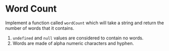 # Word Count
Implement a function called `wordCount` which will take a string and return the number of words that it contains.

1. `undefined` and `null` values are considered to contain no words.
2. Words are made of alpha numeric characters and hyphen.
